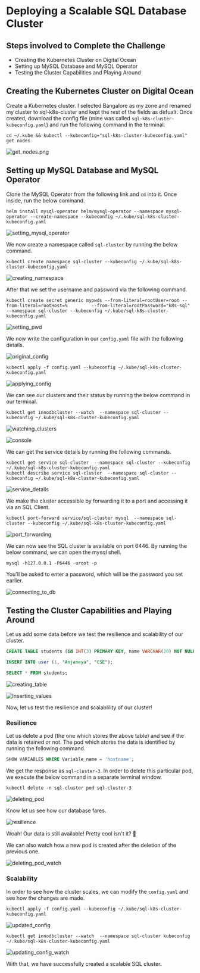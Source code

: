# Deploying a Scalable SQL Database Cluster

## Steps involved to Complete the Challenge

- Creating the Kubernetes Cluster on Digital Ocean
- Setting up MySQL Database and MySQL Operator
- Testing the Cluster Capabilities and Playing Around

## Creating the Kubernetes Cluster on Digital Ocean

Create a Kubernetes cluster. I selected Bangalore as my zone and renamed my cluster to sql-k8s-cluster and kept the rest of the fields as defualt. Once created, download the config file (mine was called ```sql-k8s-cluster-kubeconfig.yaml```) and run the following command in the terminal. 

```
cd ~/.kube && kubectl --kubeconfig="sql-k8s-cluster-kubeconfig.yaml" get nodes
```

![get_nodes.png](images/get_nodes.png)

## Setting up MySQL Database and MySQL Operator

Clone the MySQL Operator from the following link and ```cd``` into it. Once inside, run the below command.

```
helm install mysql-operator helm/mysql-operator --namespace mysql-operator --create-namespace --kubeconfig ~/.kube/sql-k8s-cluster-kubeconfig.yaml
```

![setting_mysql_operator](images/setting_mysql_operator.png)

We now create a namespace called ```sql-cluster``` by running the below command.

```
kubectl create namespace sql-cluster --kubeconfig ~/.kube/sql-k8s-cluster-kubeconfig.yaml
```
![creating_namespace](images/creating_namespace.png)

After that we set the username and password via the following command.

```
kubectl create secret generic mypwds --from-literal=rootUser=root --from-literal=rootHost=%         --from-literal=rootPassword="k8s-sql" --namespace sql-cluster --kubeconfig ~/.kube/sql-k8s-cluster-kubeconfig.yaml
```

![setting_pwd](images/setting_pwd.png)

We now write the configuration in our ```config.yaml``` file with the following details.

![original_config](images/original_config.png)

```
kubectl apply -f config.yaml --kubeconfig ~/.kube/sql-k8s-cluster-kubeconfig.yaml
```

![applying_config](images/applying_config.png)

We can see our clusters and their status by running the below command in our terminal.

```
kubectl get innodbcluster --watch  --namespace sql-cluster --kubeconfig ~/.kube/sql-k8s-cluster-kubeconfig.yaml
```

![watching_clusters](images/watching_clusters.png)

![console](images/console.png)

We can get the service details by running the following commands.

```
kubectl get service sql-cluster  --namespace sql-cluster --kubeconfig ~/.kube/sql-k8s-cluster-kubeconfig.yaml
kubectl describe service sql-cluster  --namespace sql-cluster --kubeconfig ~/.kube/sql-k8s-cluster-kubeconfig.yaml
```

![service_details](images/service_details.png)

We make the cluster accessible by forwarding it to a port and accessing it via an SQL Client.

```
kubectl port-forward service/sql-cluster mysql  --namespace sql-cluster --kubeconfig ~/.kube/sql-k8s-cluster-kubeconfig.yaml
```

![port_forwarding](images/port_forwarding.png)

We can now see the SQL cluster is available on port 6446. By running the below command, we can open the mysql shell.

```
mysql -h127.0.0.1 -P6446 -uroot -p
```

You'll be asked to enter a password, which will be the password you set earlier.

![connecting_to_db](images/connecting_to_db.png)

## Testing the Cluster Capabilities and Playing Around

Let us add some data before we test the resilience and scalability of our cluster.

```sql
CREATE TABLE students (id INT(3) PRIMARY KEY, name VARCHAR(20) NOT NULL, dept VARCHAR(5) NOT NULL);

INSERT INTO user (1, "Anjaneya", "CSE");

SELECT * FROM students;
```

![creating_table](images/creating_table.png)

![Inserting_values](images/Inserting_values.png)

Now, let us test the resilience and scalablility of our cluster!

### Resilience

Let us delete a pod (the one which stores the above table) and see if the data is retained or not. The pod which stores the data is identified by running the following command. 

```sql
SHOW VARIABLES WHERE Variable_name = 'hostname';
```

We get the response as ```sql-cluster-3```. In order to delete this particular pod, we execute the below command in a separate terminal window. 

```
kubectl delete -n sql-cluster pod sql-cluster-3
```

![deleting_pod](images/deleting_pod.png)

Know let us see how our database fares.

![resilience](images/resilience.png)

Woah! Our data is still available! Pretty cool isn't it? 🥳

We can also watch how a new pod is created after the deletion of the previous one.

![deleting_pod_watch](images/deleting_pod_watch.png)

### Scalability

In order to see how the cluster scales, we can modify the ```config.yaml``` and see how the changes are made.

```
kubectl apply -f config.yaml --kubeconfig ~/.kube/sql-k8s-cluster-kubeconfig.yaml
```

![updated_config](images/updated_config.png)

```
kubectl get innodbcluster --watch  --namespace sql-cluster kubeconfig ~/.kube/sql-k8s-cluster-kubeconfig.yaml
```

![updating_config_watch](images/updating_config_watch.png)

With that, we have successfully created a scalable SQL cluster.
